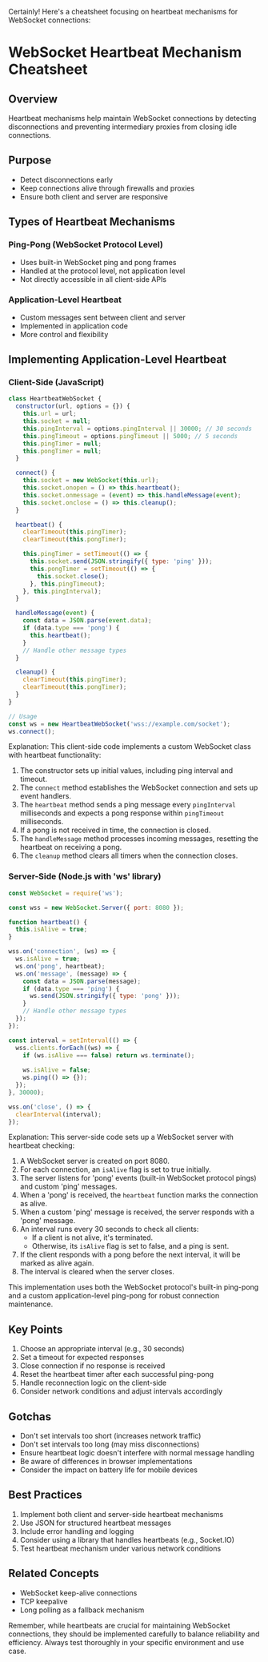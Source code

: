 Certainly! Here's a cheatsheet focusing on heartbeat mechanisms for WebSocket connections:

# WebSocket Heartbeat Mechanism Cheatsheet

## Overview
Heartbeat mechanisms help maintain WebSocket connections by detecting disconnections and preventing intermediary proxies from closing idle connections.

## Purpose
- Detect disconnections early
- Keep connections alive through firewalls and proxies
- Ensure both client and server are responsive

## Types of Heartbeat Mechanisms

### Ping-Pong (WebSocket Protocol Level)
- Uses built-in WebSocket ping and pong frames
- Handled at the protocol level, not application level
- Not directly accessible in all client-side APIs

### Application-Level Heartbeat
- Custom messages sent between client and server
- Implemented in application code
- More control and flexibility
## Implementing Application-Level Heartbeat

### Client-Side (JavaScript)

```javascript
class HeartbeatWebSocket {
  constructor(url, options = {}) {
    this.url = url;
    this.socket = null;
    this.pingInterval = options.pingInterval || 30000; // 30 seconds
    this.pingTimeout = options.pingTimeout || 5000; // 5 seconds
    this.pingTimer = null;
    this.pongTimer = null;
  }

  connect() {
    this.socket = new WebSocket(this.url);
    this.socket.onopen = () => this.heartbeat();
    this.socket.onmessage = (event) => this.handleMessage(event);
    this.socket.onclose = () => this.cleanup();
  }

  heartbeat() {
    clearTimeout(this.pingTimer);
    clearTimeout(this.pongTimer);

    this.pingTimer = setTimeout(() => {
      this.socket.send(JSON.stringify({ type: 'ping' }));
      this.pongTimer = setTimeout(() => {
        this.socket.close();
      }, this.pingTimeout);
    }, this.pingInterval);
  }

  handleMessage(event) {
    const data = JSON.parse(event.data);
    if (data.type === 'pong') {
      this.heartbeat();
    }
    // Handle other message types
  }

  cleanup() {
    clearTimeout(this.pingTimer);
    clearTimeout(this.pongTimer);
  }
}

// Usage
const ws = new HeartbeatWebSocket('wss://example.com/socket');
ws.connect();
```

Explanation:
This client-side code implements a custom WebSocket class with heartbeat functionality:
1. The constructor sets up initial values, including ping interval and timeout.
2. The `connect` method establishes the WebSocket connection and sets up event handlers.
3. The `heartbeat` method sends a ping message every `pingInterval` milliseconds and expects a pong response within `pingTimeout` milliseconds.
4. If a pong is not received in time, the connection is closed.
5. The `handleMessage` method processes incoming messages, resetting the heartbeat on receiving a pong.
6. The `cleanup` method clears all timers when the connection closes.

### Server-Side (Node.js with 'ws' library)

```javascript
const WebSocket = require('ws');

const wss = new WebSocket.Server({ port: 8080 });

function heartbeat() {
  this.isAlive = true;
}

wss.on('connection', (ws) => {
  ws.isAlive = true;
  ws.on('pong', heartbeat);
  ws.on('message', (message) => {
    const data = JSON.parse(message);
    if (data.type === 'ping') {
      ws.send(JSON.stringify({ type: 'pong' }));
    }
    // Handle other message types
  });
});

const interval = setInterval(() => {
  wss.clients.forEach((ws) => {
    if (ws.isAlive === false) return ws.terminate();
    
    ws.isAlive = false;
    ws.ping(() => {});
  });
}, 30000);

wss.on('close', () => {
  clearInterval(interval);
});
```

Explanation:
This server-side code sets up a WebSocket server with heartbeat checking:
1. A WebSocket server is created on port 8080.
2. For each connection, an `isAlive` flag is set to true initially.
3. The server listens for 'pong' events (built-in WebSocket protocol pings) and custom 'ping' messages.
4. When a 'pong' is received, the `heartbeat` function marks the connection as alive.
5. When a custom 'ping' message is received, the server responds with a 'pong' message.
6. An interval runs every 30 seconds to check all clients:
   - If a client is not alive, it's terminated.
   - Otherwise, its `isAlive` flag is set to false, and a ping is sent.
7. If the client responds with a pong before the next interval, it will be marked as alive again.
8. The interval is cleared when the server closes.

This implementation uses both the WebSocket protocol's built-in ping-pong and a custom application-level ping-pong for robust connection maintenance.
## Key Points

1. Choose an appropriate interval (e.g., 30 seconds)
2. Set a timeout for expected responses
3. Close connection if no response is received
4. Reset the heartbeat timer after each successful ping-pong
5. Handle reconnection logic on the client-side
6. Consider network conditions and adjust intervals accordingly

## Gotchas

- Don't set intervals too short (increases network traffic)
- Don't set intervals too long (may miss disconnections)
- Ensure heartbeat logic doesn't interfere with normal message handling
- Be aware of differences in browser implementations
- Consider the impact on battery life for mobile devices

## Best Practices

1. Implement both client and server-side heartbeat mechanisms
2. Use JSON for structured heartbeat messages
3. Include error handling and logging
4. Consider using a library that handles heartbeats (e.g., Socket.IO)
5. Test heartbeat mechanism under various network conditions

## Related Concepts

- WebSocket keep-alive connections
- TCP keepalive
- Long polling as a fallback mechanism

Remember, while heartbeats are crucial for maintaining WebSocket connections, they should be implemented carefully to balance reliability and efficiency. Always test thoroughly in your specific environment and use case.